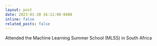 ```yaml
---
layout: post
date: 2023-01-30 16:11:00-0400
inline: false
related_posts: false
---
```


Attended the Machine Learning Summer School (MLSS) in South Africa